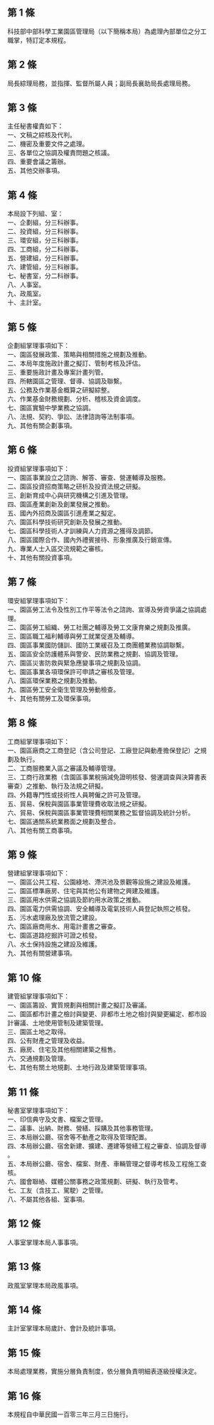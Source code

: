 第 1 條
-------
科技部中部科學工業園區管理局（以下簡稱本局）為處理內部單位之分工  
職掌，特訂定本規程。

第 2 條
-------
局長綜理局務，並指揮、監督所屬人員；副局長襄助局長處理局務。

第 3 條
-------
主任秘書權責如下：  
一、文稿之綜核及代判。  
二、機密及重要文件之處理。  
三、各單位之協調及權責問題之核議。  
四、重要會議之籌辦。  
五、其他交辦事項。

第 4 條
-------
本局設下列組、室：  
一、企劃組，分三科辦事。  
二、投資組，分三科辦事。  
三、環安組，分三科辦事。  
四、工商組，分二科辦事。  
五、營建組，分三科辦事。  
六、建管組，分三科辦事。  
七、秘書室，分二科辦事。  
八、人事室。  
九、政風室。  
十、主計室。

第 5 條
-------
企劃組掌理事項如下：  
一、園區發展政策、策略與相關措施之規劃及推動。  
二、本局年度施政計畫之擬訂、管制考核及評估。  
三、重要施政計畫及專案計畫列管。  
四、所轄園區之管理、督導、協調及聯繫。  
五、公務及作業基金概算之研擬綜整。  
六、作業基金財務規劃、分析、稽核及資金調度。  
七、園區實驗中學業務之協調。  
八、法規、契約、爭訟、法律諮詢等法制事項。  
九、其他有關企劃事項。

第 6 條
-------
投資組掌理事項如下：  
一、園區事業設立之諮詢、解答、審查、營運輔導及服務。  
二、園區投資招商策略之研析及投資法規之研擬。  
三、創新育成中心與研究機構之引進及管理。  
四、園區產業創新及創業發展之推動。  
五、國內外招商及園區引進產業之擬定。  
六、園區科學技術研究創新及發展之推動。  
七、園區科學技術人才訓練與人力資源之獲得及調節。  
八、園區國際合作、國內外禮賓接待、形象推廣及行銷宣傳。  
九、專業人士入區交流規範之審核。  
十、其他有關投資事項。

第 7 條
-------
環安組掌理事項如下：  
一、園區勞工法令及性別工作平等法令之諮詢、宣導及勞資爭議之協調處  
    理。  
二、園區勞工組織、勞工社團之輔導及勞工文康育樂之規劃及推廣。  
三、園區職工福利輔導與勞工就業促進及輔導。  
四、園區事業國防儲訓、國防工業緩召及工商團體業務協調聯繫。  
五、園區安全防護體系與警安、民防業務之規劃、協調及管理。  
六、園區災害防救與緊急應變事項之規劃及協調。  
七、園區事業各項環保許可申請之審核及管理。  
八、園區環保業務之規劃及推動。  
九、園區勞工安全衛生管理及勞動檢查。  
十、其他有關勞工及環保事項。

第 8 條
-------
工商組掌理事項如下：  
一、園區廠商之工商登記（含公司登記、工廠登記與動產擔保登記）之規  
    劃及執行。  
二、工商服務業入區之審議及輔導管理。  
三、工商行政業務（含園區事業稅捐減免證明核發、營運調查與決算書表  
    審查）之推動、執行及法規之研擬。  
四、外籍專門性或技術性人員聘僱之許可及管理。  
五、貿易、保稅與園區事業管理費收取法規之研擬。  
六、貿易、保稅與園區事業管理費相關業務之監督協調及統計分析。  
七、園區通關系統業務面之規劃及整合。  
八、其他有關工商事項。

第 9 條
-------
營建組掌理事項如下：  
一、園區公共工程、公園綠地、滯洪池及景觀等設施之建設及維護。  
二、園區標準廠房、住宅與其他公有建物之興建及維護。  
三、園區用水供需之協調及節約用水政策之推動。  
四、園區電力供需協調、安全輔導及電氣技術人員登記執照之核發。  
五、污水處理廠及放流管之建設。  
六、園區廠商用水、用電計畫書之審查。  
七、園區道路挖掘許可證之核發。  
八、水土保持設施之建設及維護。  
九、其他有關營建事項。

第 10 條
--------
建管組掌理事項如下：  
一、園區籌設、實質規劃與相關計畫之擬訂及審議。  
二、園區都市計畫之檢討與變更、非都市土地之檢討與變更編定、都市設  
    計審議、土地使用管制及建築管理。  
三、園區土地之取得。  
四、公有財產之管理及收益。  
五、廠房、住宅及其他相關建築之租售。  
六、交通規劃及管理。  
七、其他有關土地規劃、土地行政及建築管理事項。

第 11 條
--------
秘書室掌理事項如下：  
一、印信典守及文書、檔案之管理。  
二、議事、出納、財務、營繕、採購及其他事務管理。  
三、本局辦公廳、宿舍等不動產之取得及管理配置。  
四、本局辦公廳、宿舍新建、擴建、遷建等營繕工程之審查、協調及督導  
    。  
五、本局辦公廳、宿舍、檔案、財產、車輛管理之督導考核及工程施工查  
    核。  
六、國會聯絡、媒體公關事務之政策規劃、研擬、執行及管考。  
七、工友（含技工、駕駛）之管理。  
八、不屬其他各組、室事項。

第 12 條
--------
人事室掌理本局人事事項。

第 13 條
--------
政風室掌理本局政風事項。

第 14 條
--------
主計室掌理本局歲計、會計及統計事項。

第 15 條
--------
本局處理業務，實施分層負責制度，依分層負責明細表逐級授權決定。

第 16 條
--------
本規程自中華民國一百零三年三月三日施行。

